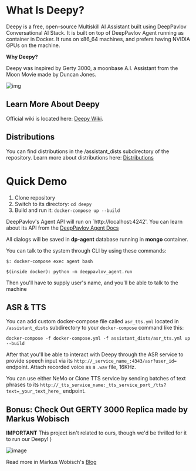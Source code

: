 # What Is Deepy?
Deepy is a free, open-source Multiskill AI Assistant built using DeepPavlov Conversational AI Stack. It is  built on top of DeepPavlov Agent running as container in Docker. It runs on x86_64 machines, and prefers having NVIDIA GPUs on the machine. 

**Why Deepy?**

Deepy was inspired by Gerty 3000, a moonbase A.I. Assistant from the Moon Movie made by Duncan Jones.

![img](https://cdn-images-1.medium.com/max/800/0*HarsFmC8UKJBaNU6.jpg)

## Learn More About Deepy
Official wiki is located here: [Deepy Wiki](https://github.com/deep***REMOVED***/assistant-base/wiki).

## Distributions
You can find distributions in the /assistant_dists subdirectory of the repository. Learn more about distributions here: [Distributions](https://github.com/deep***REMOVED***/assistant-base/wiki/Distributions) 

# Quick Demo
1. Clone repository
2. Switch to its directory: `cd deepy`
3. Build and run it: `docker-compose up --build`

DeepPavlov's Agent API will run on `http://localhost:4242'. You can learn about its API from the [DeepPavlov Agent Docs](https://deeppavlov-agent.readthedocs.io/en/latest/)

All dialogs will be saved in **dp-agent** database running in **mongo** container.

You can talk to the system through CLI by using these commands:

`$: docker-compose exec agent bash`

`$(inside docker): python -m deeppavlov_agent.run`

Then you'll have to supply user's name, and you'll be able to talk to the machine

## ASR & TTS
You can add custom docker-compose file called `asr_tts.yml` located in `/assistant_dists` subdirectory to your `docker-compose` command like this:

`docker-compose -f docker-compose.yml -f assistant_dists/asr_tts.yml up --build`

After that you'll be able to interact with Deepy through the ASR service to provide speech input via its `http://_service_name_:4343/asr?user_id=` endpoint.  Attach recorded voice as a `.wav` file, 16KHz.

You can use either NeMo or Clone TTS service by sending batches of text phrases to its `http://_tts_service_name:_tts_service_port_/tts?text=_your_text_here_` endpoint.

## Bonus: Check Out GERTY 3000 Replica made by Markus Wobisch
**IMPORTANT** This project isn't related to ours, though we'd be thrilled for it to run our Deepy! )

![image](https://user-images.githubusercontent.com/5264043/112886628-d6720900-90da-11eb-9c97-addd8b63f97e.png)

Read more in Markus Wobisch's [Blog](http://markus-wobisch.blogspot.com/2020/05/building-gerty-3000-replica-part-1.html)
